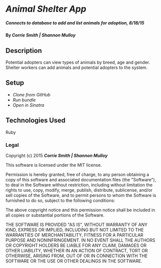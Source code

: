 # _Animal Shelter App_

##### _Connects to database to add and list animals for adoption, 8/18/15_

#### By _**Corrie Smith | Shannon Mulloy**_

## Description

Potential adopters can view types of animals by breed, age and gender. Shelter workers can add animals and potential adopters to the system.

## Setup

* _Clone from GitHub_
* _Run bundle_
* _Open in Sinatra_

## Technologies Used

Ruby

### Legal

Copyright (c) 2015 **_Corrie Smith | Shannon Mulloy_**

This software is licensed under the MIT license.

Permission is hereby granted, free of charge, to any person obtaining a copy
of this software and associated documentation files (the "Software"), to deal
in the Software without restriction, including without limitation the rights
to use, copy, modify, merge, publish, distribute, sublicense, and/or sell
copies of the Software, and to permit persons to whom the Software is
furnished to do so, subject to the following conditions:

The above copyright notice and this permission notice shall be included in
all copies or substantial portions of the Software.

THE SOFTWARE IS PROVIDED "AS IS", WITHOUT WARRANTY OF ANY KIND, EXPRESS OR
IMPLIED, INCLUDING BUT NOT LIMITED TO THE WARRANTIES OF MERCHANTABILITY,
FITNESS FOR A PARTICULAR PURPOSE AND NONINFRINGEMENT. IN NO EVENT SHALL THE
AUTHORS OR COPYRIGHT HOLDERS BE LIABLE FOR ANY CLAIM, DAMAGES OR OTHER
LIABILITY, WHETHER IN AN ACTION OF CONTRACT, TORT OR OTHERWISE, ARISING FROM,
OUT OF OR IN CONNECTION WITH THE SOFTWARE OR THE USE OR OTHER DEALINGS IN
THE SOFTWARE.
